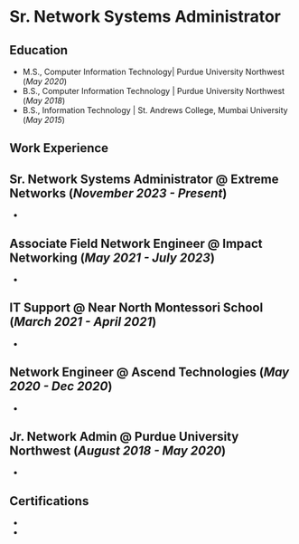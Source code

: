 # Sr. Network Systems Administrator

## Education						       		
- M.S., Computer Information Technology| Purdue University Northwest (_May 2020_)	 			        		
- B.S., Computer Information Technology | Purdue University Northwest (_May 2018_)
- B.S., Information Technology | St. Andrews College, Mumbai University (_May 2015_)

## Work Experience
**Sr. Network Systems Administrator @ Extreme Networks (_November 2023 - Present_)**
-
-

**Associate Field Network Engineer @ Impact Networking (_May 2021 - July 2023_)**
-
-

**IT Support @ Near North Montessori School (_March 2021 - April 2021_)**
-
-

**Network Engineer @ Ascend Technologies (_May 2020 - Dec 2020_)**
-
-

**Jr. Network Admin @ Purdue University Northwest (_August 2018 - May 2020_)**
-
-


## Certifications
-
-




